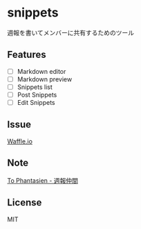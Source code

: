 # snippets

週報を書いてメンバーに共有するためのツール

## Features

- [ ] Markdown editor
- [ ] Markdown preview
- [ ] Snippets list
- [ ] Post Snippets
- [ ] Edit Snippets

## Issue

[Waffle.io](https://waffle.io/dachi023/snippets)

## Note
[To Phantasien - 週報仲間](https://bellflower.dodgson.org/%E9%80%B1%E5%A0%B1%E4%BB%B2%E9%96%93-a799ad07f349#.salonf8tu)

## License

MIT
